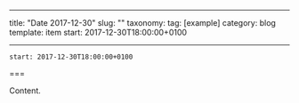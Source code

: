 
---
title: "Date 2017-12-30"
slug: ""
taxonomy:
tag: [example]
category: blog
template: item
start: 2017-12-30T18:00:00+0100

---

``start: 2017-12-30T18:00:00+0100``

===

Content.
